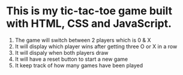# This is my tic-tac-toe game built with HTML, CSS and JavaScript.

1. The game will switch between 2 players which is 0 & X
2. It will display which player wins after getting three O or X in a row
3. It will dispaly when both players draw
4. It will have a reset button to start a new game
5. It keep track of how many games have been played

